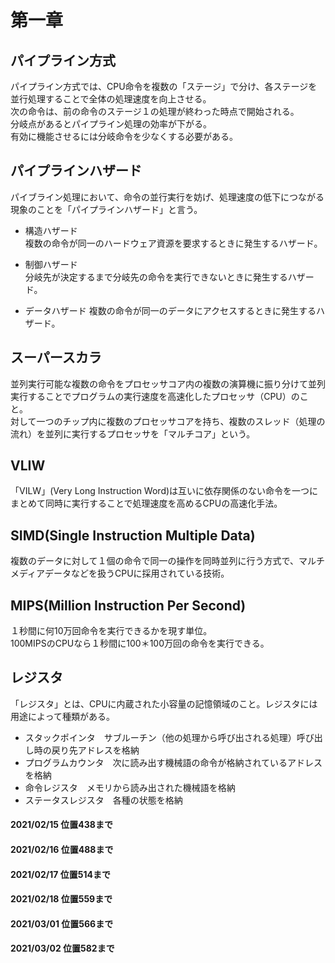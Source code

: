 # 第一章
## パイプライン方式
パイプライン方式では、CPU命令を複数の「ステージ」で分け、各ステージを並行処理することで全体の処理速度を向上させる。  
次の命令は、前の命令のステージ１の処理が終わった時点で開始される。  
分岐点があるとパイプライン処理の効率が下がる。  
有効に機能させるには分岐命令を少なくする必要がある。

## パイプラインハザード
パイブライン処理において、命令の並行実行を妨げ、処理速度の低下につながる現象のことを「パイプラインハザード」と言う。
  
- 構造ハザード  
複数の命令が同一のハードウェア資源を要求するときに発生するハザード。  
  
- 制御ハザード  
分岐先が決定するまで分岐先の命令を実行できないときに発生するハザード。  
  
- データハザード
複数の命令が同一のデータにアクセスするときに発生するハザード。 

## スーパースカラ
並列実行可能な複数の命令をプロセッサコア内の複数の演算機に振り分けて並列実行することでプログラムの実行速度を高速化したプロセッサ（CPU）のこと。  
対して一つのチップ内に複数のプロセッサコアを持ち、複数のスレッド（処理の流れ）を並列に実行するプロセッサを「マルチコア」という。

## VLIW
「VILW」(Very Long Instruction Word)は互いに依存関係のない命令を一つにまとめて同時に実行することで処理速度を高めるCPUの高速化手法。
## SIMD(Single Instruction Multiple Data)
複数のデータに対して１個の命令で同一の操作を同時並列に行う方式で、マルチメディアデータなどを扱うCPUに採用されている技術。  

## MIPS(Million Instruction Per Second)  
１秒間に何10万回命令を実行できるかを現す単位。  
100MIPSのCPUなら１秒間に100＊100万回の命令を実行できる。  

## レジスタ
「レジスタ」とは、CPUに内蔵された小容量の記憶領域のこと。レジスタには用途によって種類がある。  

- スタックポインタ　サブルーチン（他の処理から呼び出される処理）呼び出し時の戻り先アドレスを格納
- プログラムカウンタ　次に読み出す機械語の命令が格納されているアドレスを格納  
- 命令レジスタ　メモリから読み出された機械語を格納  
- ステータスレジスタ　各種の状態を格納

#### 2021/02/15 位置438まで  
#### 2021/02/16 位置488まで  
#### 2021/02/17 位置514まで  
#### 2021/02/18 位置559まで
#### 2021/03/01 位置566まで
#### 2021/03/02 位置582まで